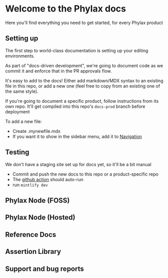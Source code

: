 # Welcome to the Phylax docs

Here you'll find everything you need to get started, for every Phylax product

## Setting up

The first step to world-class documentation is setting up your editing environments.

As part of "docs-driven development", we're going to document code
as we commit it and enforce that in the PR approvals flow.

It's easy to add to the docs! Either add markdown/MDX syntax to an
existing file in this repo, or add a new one (feel free to copy from an
existing one of the same style).

If you're going to document a specific product, follow instructions from its own repo.
It'll get compiled into this repo's `docs-prod` branch before deployment

To add a new file:

- Create .mynewfile.mdx
- If you want it to show in the sidebar menu, add it to [Navigation](./mint.json)

## Testing

We don't have a staging site set up for docs yet, so it'll be a bit manual

- Commit and push the new docs to this repo or a product-specific repo
- The [github action](https://github.com/phylaxsystems/phylax-docs/actions/workflows/compile-docs.yml) should auto-run
- run `mintlify dev`

## Phylax Node (FOSS)

## Phylax Node (Hosted)

## Reference Docs

## Assertion Library

## Support and bug reports
